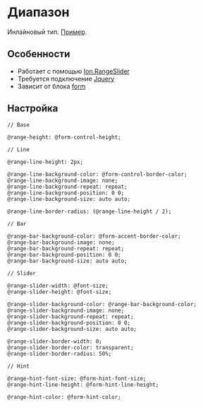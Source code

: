 # Диапазон

Инлайновый тип. [Пример](http://sedona.stage.constlab.ru/blocks/range/).

## Особенности

* Работает с помощью [Ion.RangeSlider](http://ionden.com/a/plugins/ion.rangeSlider/)
* Требуется подключение [Jquery](http://jquery.com)
* Зависит от блока [form](https://github.com/constlab/sedona-blocks/tree/master/form)

## Настройка

```less
// Base

@range-height: @form-control-height;

// Line

@range-line-height: 2px;

@range-line-background-color: @form-control-border-color;
@range-line-background-image: none;
@range-line-background-repeat: repeat;
@range-line-background-position: 0 0;
@range-line-background-size: auto auto;

@range-line-border-radius: (@range-line-height / 2);

// Bar

@range-bar-background-color: @form-accent-border-color;
@range-bar-background-image: none;
@range-bar-background-repeat: repeat;
@range-bar-background-position: 0 0;
@range-bar-background-size: auto auto;

// Slider

@range-slider-width: @font-size;
@range-slider-height: @font-size;

@range-slider-background-color: @range-bar-background-color;
@range-slider-background-image: none;
@range-slider-background-repeat: repeat;
@range-slider-background-position: 0 0;
@range-slider-background-size: auto auto;

@range-slider-border-width: 0;
@range-slider-border-color: transparent;
@range-slider-border-radius: 50%;

// Hint

@range-hint-font-size: @form-hint-font-size;
@range-hint-line-height: @form-hint-line-height;

@range-hint-color: @form-hint-color;
```
